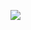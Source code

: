 <a href="https://codeclimate.com/github/kepchek/CCTask1/maintainability"><img src="https://api.codeclimate.com/v1/badges/ac49a5ef726404ec8ab8/maintainability" /></a>
